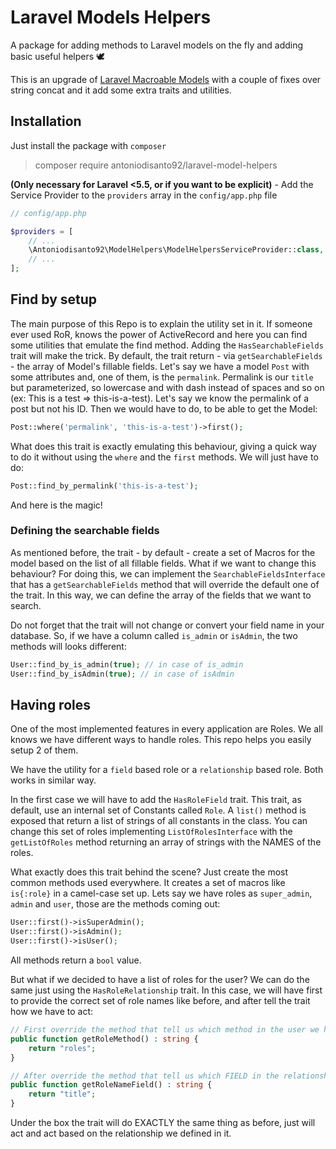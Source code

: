 # Laravel Models Helpers
A package for adding methods to Laravel models on the fly and adding basic useful helpers 🕊

This is an upgrade of [Laravel Macroable Models](https://github.com/javoscript/laravel-macroable-models) with a couple of fixes over string concat and it add some extra traits and utilities.

## Installation
Just install the package with `composer`
> composer require antoniodisanto92/laravel-model-helpers

**(Only necessary for Laravel <5.5, or if you want to be explicit)** - Add the Service Provider to the `providers` array in the `config/app.php` file
```php
// config/app.php

$providers = [
    // ...
    \Antoniodisanto92\ModelHelpers\ModelHelpersServiceProvider::class,
    // ...
];

```

## Find by setup
The main purpose of this Repo is to explain the utility set in it. If someone ever used RoR, knows the power of ActiveRecord and here you can find some utilities that emulate the find method.
Adding the `HasSearchableFields` trait will make the trick. By default, the trait return - via `getSearchableFields` - the array of Model's fillable fields.
Let's say we have a model `Post` with some attributes and, one of them, is the `permalink`. Permalink is our `title` but parameterized, so lowercase and with dash instead of spaces and so on (ex: This is a test => this-is-a-test).
Let's say we know the permalink of a post but not his ID. Then we would have to do, to be able to get the Model:

```php
Post::where('permalink', 'this-is-a-test')->first();
```

What does this trait is exactly emulating this behaviour, giving a quick way to do it without using the `where` and the `first` methods. We will just have to do:

```php
Post::find_by_permalink('this-is-a-test');
```

And here is the magic!

### Defining the searchable fields

As mentioned before, the trait - by default - create a set of Macros for the model based on the list of all fillable fields. What if we want to change this behaviour?
For doing this, we can implement the `SearchableFieldsInterface` that has a `getSearchableFields` method that will override the default one of the trait. In this way, we can define the array of the fields that we want to search.

Do not forget that the trait will not change or convert your field name in your database. So, if we have a column called `is_admin` or `isAdmin`, the two methods will looks different:

```php
User::find_by_is_admin(true); // in case of is_admin
User::find_by_isAdmin(true); // in case of isAdmin
```

## Having roles

One of the most implemented features in every application are Roles. We all knows we have different ways to handle roles. This repo helps you easily setup 2 of them.

We have the utility for a `field` based role or a `relationship` based role. Both works in similar way.

In the first case we will have to add the `HasRoleField` trait. This trait, as default, use an internal set of Constants called `Role`. A `list()` method is exposed that return a list of strings of all constants in the class.
You can change this set of roles implementing `ListOfRolesInterface` with the `getListOfRoles` method returning an array of strings with the NAMES of the roles.

What exactly does this trait behind the scene? Just create the most common methods used everywhere. It creates a set of macros like `is{:role}` in a camel-case set up. Lets say we have roles as `super_admin`, `admin` and `user`, those are the methods coming out:

```php
User::first()->isSuperAdmin();
User::first()->isAdmin();
User::first()->isUser();
```

All methods return a `bool` value.

But what if we decided to have a list of roles for the user? We can do the same just using the `HasRoleRelationship` trait.
In this case, we will have first to provide the correct set of role names like before, and after tell the trait how we have to act:

```php
// First override the method that tell us which method in the user we have to call
public function getRoleMethod() : string {
    return "roles";
}

// After override the method that tell us which FIELD in the relationship of the Role gives us the Name
public function getRoleNameField() : string {
    return "title";
}
```

Under the box the trait will do EXACTLY the same thing as before, just will act and act based on the relationship we defined in it.
